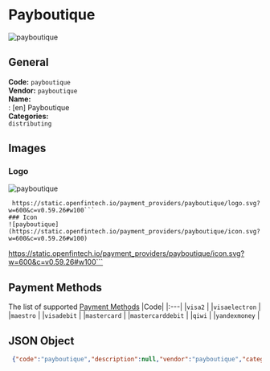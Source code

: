 # Payboutique  
![payboutique](https://static.openfintech.io/payment_providers/payboutique/logo.svg?w=600&c=v0.59.26#w100)  
## General 
**Code:** `payboutique`  
**Vendor:** `payboutique`  
**Name:**  
:	[en] Payboutique   
**Categories:**  
`distributing`  
## Images 
### Logo 
![payboutique](https://static.openfintech.io/payment_providers/payboutique/logo.svg?w=600&c=v0.59.26#w100)  
```
 https://static.openfintech.io/payment_providers/payboutique/logo.svg?w=600&c=v0.59.26#w100```  
### Icon 
![payboutique](https://static.openfintech.io/payment_providers/payboutique/icon.svg?w=600&c=v0.59.26#w100)  
```
 https://static.openfintech.io/payment_providers/payboutique/icon.svg?w=600&c=v0.59.26#w100```  
## Payment Methods 
The list of supported  [Payment Methods](#) 
|Code| 
|:---| 
|`visa2` | 
|`visaelectron` | 
|`maestro` | 
|`visadebit` | 
|`mastercard` | 
|`mastercarddebit` | 
|`qiwi` | 
|`yandexmoney` | 
 
## JSON Object 
```json
 {"code":"payboutique","description":null,"vendor":"payboutique","categories":["distributing"],"countries":null,"payment_method":["visa2","visaelectron","maestro","visadebit","mastercard","mastercarddebit","qiwi","yandexmoney"],"payout_method":null,"metadata":{"about_payments_code":"payboutique"},"name":{"en":"Payboutique "}}```  
